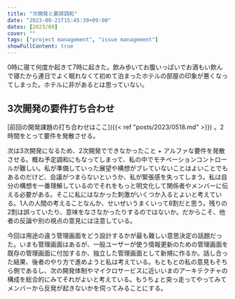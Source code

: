 ```yaml
---
title: "次開発と要諦調和"
date: "2023-09-21T15:45:39+09:00"
dates: [2023/09]
cover: ""
tags: ["project management", "issue management"]
showFullContent: true
---
```


0時に寝て何度か起きて7時に起きた。飲み歩いてお腹いっぱいでお酒もい飲んで寝たから連日でよく眠れなくて初めて泊まったホテルの部屋の印象が悪くなってしまった。ホテルに非があるとは思っていない。

## 3次開発の要件打ち合わせ

[前回の開発課題の打ち合わせはここ]({{< ref "posts/2023/0518.md" >}}) 。2時間をとって要件を発散させる。

次は3次開発になるため、2次開発でできなかったこと + アルファな要件を発散させる。概ね予定調和にもなってしまって、私の中でモチベーションコントロールが難しい。私が準備していった展望や構想がブレていないことはよいことでもあるのだけど、会議がつまらないというか、私が緊張感を失ってしまう。私は自分の構想を一番理解しているのでそれをもっと明文化して関係者やメンバーに伝える必要がある。そこに私にはなかった刺激がいくつか入るとよいと考えている。1人の人間の考えることなんか、せいぜいうまくいって8割だと思う。残りの2割は誤っていたり、意味をなさなかったりするのではないか。だからこそ、他者の反論や別の視点の意見には注意している。

今回は用途の違う管理画面をどう設計するかが最も難しい意思決定の話題だった。いまも管理画面はあるが、一般ユーザーが使う情報更新のための管理画面を既存の管理画面に付加するか、独立した管理画面として新規に作るか。話し合った結果、後者のやり方で進めようと私は考えている。もともとの私の意見もそちら側であるし、次の開発体制やマイクロサービスに近いいまのアーキテクチャの構成を総合的にみてそれがよいと考えている。もうちょと突っ走ってやってみてメンバーから反発が起きないかを伺ってみることにする。
